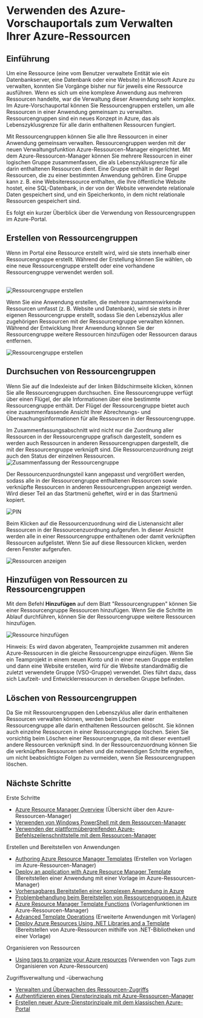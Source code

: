 <properties 
	pageTitle="Verwenden des Azure-Vorschauportals zum Verwalten Ihrer Azure-Ressourcen" 
	description="Gruppieren Sie mehrere Ressourcen als logische Gruppe, die zur Lebenszyklusbegrenzung für enthaltene Ressourcen wird." 
	services="azure-portal" 
	documentationCenter="" 
	authors="" 
	writer="tfitzmac" 
	manager="wpickett" 
	editor=""/>

<tags 
	ms.service="azure-portal" 
	ms.workload="multiple" 
	ms.tgt_pltfrm="na" 
	ms.devlang="na" 
	ms.topic="article" 
	ms.date="06/22/2015" 
	ms.author="tomfitz"/>


# Verwenden des Azure-Vorschauportals zum Verwalten Ihrer Azure-Ressourcen

## Einführung

Um eine Ressource (eine vom Benutzer verwaltete Entität wie ein Datenbankserver, eine Datenbank oder eine Website) in Microsoft Azure zu verwalten, konnten Sie Vorgänge bisher nur für jeweils eine Ressource ausführen. Wenn es sich um eine komplexe Anwendung aus mehreren Ressourcen handelte, war die Verwaltung dieser Anwendung sehr komplex. Im Azure-Vorschauportal können Sie Ressourcengruppen erstellen, um alle Ressourcen in einer Anwendung gemeinsam zu verwalten. Ressourcengruppen sind ein neues Konzept in Azure, das als Lebenszyklusgrenze für alle darin enthaltenen Ressourcen fungiert.

Mit Ressourcengruppen können Sie alle Ihre Ressourcen in einer Anwendung gemeinsam verwalten. Ressourcengruppen werden mit der neuen Verwaltungsfunktion Azure-Ressourcen-Manager eingerichtet. Mit dem Azure-Ressourcen-Manager können Sie mehrere Ressourcen in einer logischen Gruppe zusammenfassen, die als Lebenszyklusgrenze für alle darin enthaltenen Ressourcen dient. Eine Gruppe enthält in der Regel Ressourcen, die zu einer bestimmten Anwendung gehören. Eine Gruppe kann z. B. eine Websiteressource enthalten, die Ihre öffentliche Website hostet, eine SQL-Datenbank, in der von der Website verwendete relationale Daten gespeichert sind, und ein Speicherkonto, in dem nicht relationale Ressourcen gespeichert sind.

Es folgt ein kurzer Überblick über die Verwendung von Ressourcengruppen im Azure-Portal.

## Erstellen von Ressourcengruppen

Wenn im Portal eine Ressource erstellt wird, wird sie stets innerhalb einer Ressourcengruppe erstellt. Während der Erstellung können Sie wählen, ob eine neue Ressourcengruppe erstellt oder eine vorhandene Ressourcengruppe verwendet werden soll.<br><br />

![Ressourcengruppe erstellen](./media/resource-group-portal/1_createWebsite.png)

Wenn Sie eine Anwendung erstellen, die mehrere zusammenwirkende Ressourcen umfasst (z. B. Website und Datenbank), wird sie stets in ihrer eigenen Ressourcengruppe erstellt, sodass Sie den Lebenszyklus aller zugehörigen Ressourcen mit der Ressourcengruppe verwalten können. Während der Entwicklung Ihrer Anwendung können Sie der Ressourcengruppe weitere Ressourcen hinzufügen oder Ressourcen daraus entfernen.

![Ressourcengruppe erstellen](./media/resource-group-portal/2_createWSandDB.png)

## Durchsuchen von Ressourcengruppen

Wenn Sie auf die Indexleiste auf der linken Bildschirmseite klicken, können Sie alle Ressourcengruppen durchsuchen. Eine Ressourcengruppe verfügt über einen Flügel, der alle Informationen über eine bestimmte Ressourcengruppe enthält. Der Flügel der Ressourcengruppe bietet auch eine zusammenfassende Ansicht Ihrer Abrechnungs- und Überwachungsinformationen für alle Ressourcen in der Ressourcengruppe.

Im Zusammenfassungsabschnitt wird nicht nur die Zuordnung aller Ressourcen in der Ressourcengruppe grafisch dargestellt, sondern es werden auch Ressourcen in anderen Ressourcengruppen dargestellt, die mit der Ressourcengruppe verknüpft sind. Die Ressourcenzuordnung zeigt auch den Status der einzelnen Ressourcen. ![Zusammenfassung der Ressourcengruppe](./media/resource-group-portal/3_1BrowseRGs.png)

Der Ressourcenzuordnungsteil kann angepasst und vergrößert werden, sodass alle in der Ressourcengruppe enthaltenen Ressourcen sowie verknüpfte Ressourcen in anderen Ressourcengruppen angezeigt werden. Wird dieser Teil an das Startmenü geheftet, wird er in das Startmenü kopiert.

![PIN](./media/resource-group-portal/3_2BrowseRGs.png)

Beim Klicken auf die Ressourcenzuordnung wird die Listenansicht aller Ressourcen in der Ressourcenzuordnung aufgerufen. In dieser Ansicht werden alle in einer Ressourcengruppe enthaltenen oder damit verknüpften Ressourcen aufgelistet. Wenn Sie auf diese Ressourcen klicken, werden deren Fenster aufgerufen.

![Ressourcen anzeigen](./media/resource-group-portal/3_3BrowseRGs.png)

## Hinzufügen von Ressourcen zu Ressourcengruppen

Mit dem Befehl **Hinzufügen** auf dem Blatt "Ressourcengruppen" können Sie einer Ressourcengruppe Ressourcen hinzufügen. Wenn Sie die Schritte im Ablauf durchführen, können Sie der Ressourcengruppe weitere Ressourcen hinzufügen.

![Ressource hinzufügen](./media/resource-group-portal/4_AddResource.png)

Hinweis: Es wird davon abgeraten, Teamprojekte zusammen mit anderen Azure-Ressourcen in die gleiche Ressourcengruppe einzufügen. Wenn Sie ein Teamprojekt in einem neuen Konto und in einer neuen Gruppe erstellen und dann eine Website erstellen, wird für die Website standardmäßig die zuletzt verwendete Gruppe (VSO-Gruppe) verwendet. Dies führt dazu, dass sich Laufzeit- und Entwicklerressourcen in derselben Gruppe befinden.

## Löschen von Ressourcengruppen

Da Sie mit Ressourcengruppen den Lebenszyklus aller darin enthaltenen Ressourcen verwalten können, werden beim Löschen einer Ressourcengruppe alle darin enthaltenen Ressourcen gelöscht. Sie können auch einzelne Ressourcen in einer Ressourcengruppe löschen. Seien Sie vorsichtig beim Löschen einer Ressourcengruppe, da mit dieser eventuell andere Ressourcen verknüpft sind. In der Ressourcenzuordnung können Sie die verknüpften Ressourcen sehen und die notwendigen Schritte ergreifen, um nicht beabsichtigte Folgen zu vermeiden, wenn Sie Ressourcengruppen löschen.

## Nächste Schritte
Erste Schritte

- [Azure Resource Manager Overview](../resource-group-overview.md) (Übersicht über den Azure-Ressourcen-Manager)  
- [Verwenden von Windows PowerShell mit dem Ressourcen-Manager](../powershell-azure-resource-manager.md)
- [Verwenden der plattformübergreifenden Azure-Befehlszeilenschnittstelle mit dem Ressourcen-Manager](../xplat-cli-azure-resource-manager.md)  
  
Erstellen und Bereitstellen von Anwendungen
  
- [Authoring Azure Resource Manager Templates](../resource-group-authoring-templates.md) (Erstellen von Vorlagen im Azure-Ressourcen-Manager)  
- [Deploy an application with Azure Resource Manager Template](resource-group-template-deploy.md) (Bereitstellen einer Anwendung mit einer Vorlage im Azure-Ressourcen-Manager)
- [Vorhersagbares Bereitstellen einer komplexen Anwendung in Azure](../app-service-web/app-service-deploy-complex-application-predictably.md)
- [Problembehandlung beim Bereitstellen von Ressourcengruppen in Azure](../resource-group-deploy-debug.md)  
- [Azure Resource Manager Template Functions](../resource-group-template-functions.md) (Vorlagenfunktionen im Azure-Ressourcen-Manager)  
- [Advanced Template Operations](../resource-group-advanced-template.md) (Erweiterte Anwendungen mit Vorlagen)  
- [Deploy Azure Resources Using .NET Libraries and a Template](../arm-template-deployment.md) (Bereitstellen von Azure-Ressourcen mithilfe von .NET-Bibliotheken und einer Vorlage)
  
Organisieren von Ressourcen
  
- [Using tags to organize your Azure resources](../resource-group-using-tags.md) (Verwenden von Tags zum Organisieren von Azure-Ressourcen)  
  
Zugriffsverwaltung und -überwachung
  
- [Verwalten und Überwachen des Ressourcen-Zugriffs](resource-group-rbac.md)  
- [Authentifizieren eines Dienstprinzipals mit Azure-Ressourcen-Manager](../resource-group-authenticate-service-principal.md)  
- [Erstellen neuer Azure-Dienstprinzipale mit dem klassischen Azure-Portal](../resource-group-create-service-principal-portal.md)  
  


 

<!---HONumber=July15_HO3-->